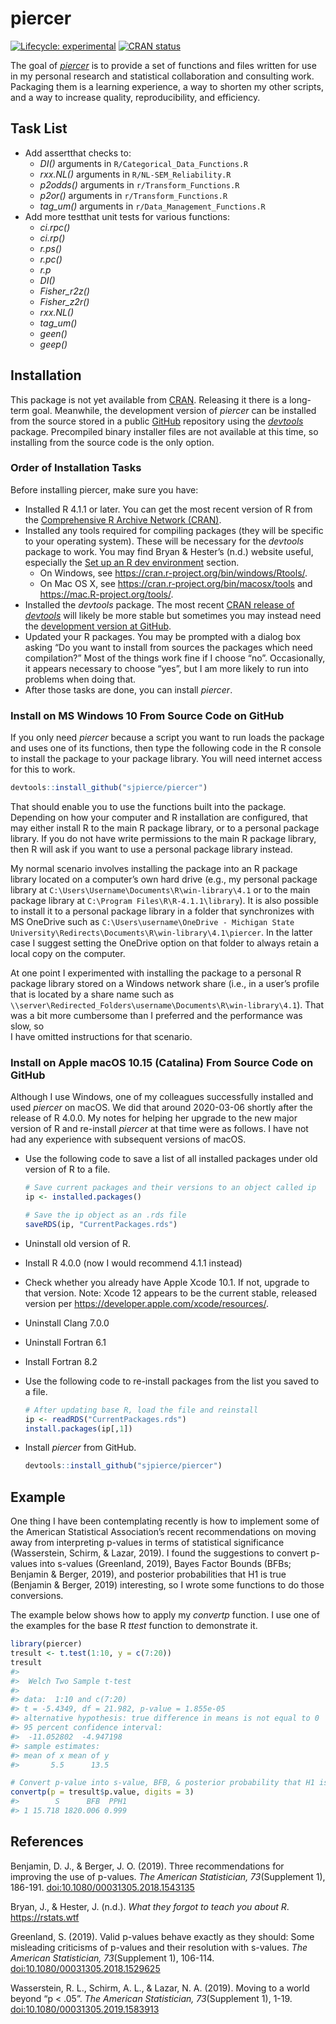 
<!-- README.md is generated from README.Rmd. Please edit that file -->

# piercer

<!-- badges: start -->

[![Lifecycle:
experimental](https://img.shields.io/badge/lifecycle-experimental-orange.svg)](https://www.tidyverse.org/lifecycle/#experimental)
[![CRAN
status](https://www.r-pkg.org/badges/version/piercer)](https://CRAN.R-project.org/package=piercer)
<!-- badges: end -->

The goal of [*piercer*](https://github.com/sjpierce/piercer) is to
provide a set of functions and files written for use in my personal
research and statistical collaboration and consulting work. Packaging
them is a learning experience, a way to shorten my other scripts, and a
way to increase quality, reproducibility, and efficiency.

## Task List

  - Add assertthat checks to:
      - *DI()* arguments in `R/Categorical_Data_Functions.R`
      - *rxx.NL()* arguments in `R/NL-SEM_Reliability.R`
      - *p2odds()* arguments in `r/Transform_Functions.R`
      - *p2or()* arguments in `r/Transform_Functions.R`
      - *tag\_um()* arguments in `r/Data_Management_Functions.R`
  - Add more testthat unit tests for various functions:
      - *ci.rpc()*
      - *ci.rp()*
      - *r.ps()*
      - *r.pc()*
      - *r.p*
      - *DI()*
      - *Fisher\_r2z()*
      - *Fisher\_z2r()*
      - *rxx.NL()*
      - *tag\_um()*
      - *geen()*
      - *geep()*

## Installation

This package is not yet available from
[CRAN](https://CRAN.R-project.org). Releasing it there is a long-term
goal. Meanwhile, the development version of *piercer* can be installed
from the source stored in a public [GitHub](https://github.com)
repository using the [*devtools*](https://devtools.r-lib.org/) package.
Precompiled binary installer files are not available at this time, so
installing from the source code is the only option.

### Order of Installation Tasks

Before installing piercer, make sure you have:

-   Installed R 4.1.1 or later. You can get the most recent version of R
    from the [Comprehensive R Archive Network
    (CRAN)](https://cran.r-project.org/).
-   Installed any tools required for compiling packages (they will be
    specific to your operating system). These will be necessary for the
    *devtools* package to work. You may find Bryan & Hester’s (n.d.)
    website useful, especially the [Set up an R dev
    environment](https://rstats.wtf/set-up-an-r-dev-environment.html)
    section.
    -   On Windows, see
        <https://cran.r-project.org/bin/windows/Rtools/>.
    -   On Mac OS X, see <https://cran.r-project.org/bin/macosx/tools>
        and <https://mac.R-project.org/tools/>.
-   Installed the *devtools* package. The most recent [CRAN release of
    *devtools*](https://cran.r-project.org/package=devtools) will likely
    be more stable but sometimes you may instead need the [development
    version at GitHub](https://github.com/r-lib/devtools).
-   Updated your R packages. You may be prompted with a dialog box
    asking “Do you want to install from sources the packages which need
    compilation?” Most of the things work fine if I choose “no”.
    Occasionally, it appears necessary to choose “yes”, but I am more
    likely to run into problems when doing that.  
-   After those tasks are done, you can install *piercer*.

### Install on MS Windows 10 From Source Code on GitHub

If you only need *piercer* because a script you want to run loads the
package and uses one of its functions, then type the following code in
the R console to install the package to your package library. You will
need internet access for this to work.

``` r
devtools::install_github("sjpierce/piercer")
```

That should enable you to use the functions built into the package.
Depending on how your computer and R installation are configured, that
may either install R to the main R package library, or to a personal
package library. If you do not have write permissions to the main R
package library, then R will ask if you want to use a personal package
library instead.

My normal scenario involves installing the package into an R package
library located on a computer’s own hard drive (e.g., my personal
package library at `C:\Users\Username\Documents\R\win-library\4.1` or to
the main package library at `C:\Program Files\R\R-4.1.1\library`). It is
also possible to install it to a personal package library in a folder
that synchronizes with MS OneDrive such as
`C:\Users\username\OneDrive - Michigan State University\Redirects\Documents\R\win-library\4.1\piercer`.
In the latter case I suggest setting the OneDrive option on that folder
to always retain a local copy on the computer.

At one point I experimented with installing the package to a personal R
package library stored on a Windows network share (i.e., in a user’s
profile that is located by a share name such as
`\\server\Redirected_Folders\username\Documents\R\win-library\4.1`).
That was a bit more cumbersome than I preferred and the performance was
slow, so  
I have omitted instructions for that scenario.

### Install on Apple macOS 10.15 (Catalina) From Source Code on GitHub

Although I use Windows, one of my colleagues successfully installed and
used *piercer* on macOS. We did that around 2020-03-06 shortly after the
release of R 4.0.0. My notes for helping her upgrade to the new major
version of R and re-install *piercer* at that time were as follows. I
have not had any experience with subsequent versions of macOS.

-   Use the following code to save a list of all installed packages
    under old version of R to a file.

    ``` r
    # Save current packages and their versions to an object called ip
    ip <- installed.packages()

    # Save the ip object as an .rds file
    saveRDS(ip, "CurrentPackages.rds")
    ```

-   Uninstall old version of R.

-   Install R 4.0.0 (now I would recommend 4.1.1 instead)

-   Check whether you already have Apple Xcode 10.1. If not, upgrade to
    that version. Note: Xcode 12 appears to be the current stable,
    released version per <https://developer.apple.com/xcode/resources/>.

-   Uninstall Clang 7.0.0

-   Uninstall Fortran 6.1

-   Install Fortran 8.2

-   Use the following code to re-install packages from the list you
    saved to a file.

    ``` r
    # After updating base R, load the file and reinstall
    ip <- readRDS("CurrentPackages.rds")
    install.packages(ip[,1])
    ```

-   Install *piercer* from GitHub.

    ``` r
    devtools::install_github("sjpierce/piercer")
    ```

## Example

One thing I have been contemplating recently is how to implement some of
the American Statistical Association’s recent recommendations on moving
away from interpreting p-values in terms of statistical significance
(Wasserstein, Schirm, & Lazar, 2019). I found the suggestions to convert
p-values into s-values (Greenland, 2019), Bayes Factor Bounds (BFBs;
Benjamin & Berger, 2019), and posterior probabilities that H1 is true
(Benjamin & Berger, 2019) interesting, so I wrote some functions to do
those conversions.

The example below shows how to apply my *convertp* function. I use one
of the examples for the base R *ttest* function to demonstrate it.

``` r
library(piercer)
tresult <- t.test(1:10, y = c(7:20))
tresult
#> 
#>  Welch Two Sample t-test
#> 
#> data:  1:10 and c(7:20)
#> t = -5.4349, df = 21.982, p-value = 1.855e-05
#> alternative hypothesis: true difference in means is not equal to 0
#> 95 percent confidence interval:
#>  -11.052802  -4.947198
#> sample estimates:
#> mean of x mean of y 
#>       5.5      13.5

# Convert p-value into s-value, BFB, & posterior probability that H1 is true. 
convertp(p = tresult$p.value, digits = 3)
#>        S      BFB  PPH1
#> 1 15.718 1820.006 0.999
```

## References

Benjamin, D. J., & Berger, J. O. (2019). Three recommendations for
improving the use of p-values. *The American Statistician,
73*(Supplement 1), 186-191.
[doi:10.1080/00031305.2018.1543135](https://doi.org/10.1080/00031305.2018.1543135)

Bryan, J., & Hester, J. (n.d.). *What they forgot to teach you about R*.
<https://rstats.wtf>

Greenland, S. (2019). Valid p-values behave exactly as they should: Some
misleading criticisms of p-values and their resolution with s-values.
*The American Statistician, 73*(Supplement 1), 106-114.
[doi:10.1080/00031305.2018.1529625](https://doi.org/10.1080/00031305.2018.1529625)

Wasserstein, R. L., Schirm, A. L., & Lazar, N. A. (2019). Moving to a
world beyond “p &lt; .05”. *The American Statistician, 73*(Supplement
1), 1-19.
[doi:10.1080/00031305.2019.1583913](https://doi.org/10.1080/00031305.2019.1583913)
